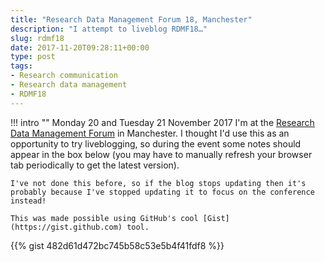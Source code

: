 ```yaml
---
title: "Research Data Management Forum 18, Manchester"
description: "I attempt to liveblog RDMF18…"
slug: rdmf18
date: 2017-11-20T09:28:11+00:00
type: post
tags:
- Research communication
- Research data management
- RDMF18
---
```


!!! intro ""
    Monday 20 and Tuesday 21 November 2017 I'm at the [Research Data Management Forum](http://www.dcc.ac.uk/events/research-data-management-forum-rdmf/rdmf18) in Manchester. I thought I'd use this as an opportunity to try liveblogging, so during the event some notes should appear in the box below (you may have to manually refresh your browser tab periodically to get the latest version).
    
    I've not done this before, so if the blog stops updating then it's probably because I've stopped updating it to focus on the conference instead!

    This was made possible using GitHub's cool [Gist](https://gist.github.com) tool.

{{% gist 482d61d472bc745b58c53e5b4f41fdf8 %}}
